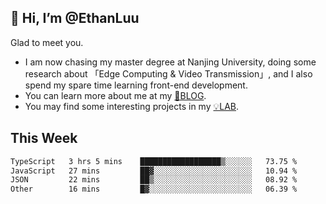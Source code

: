 ## 👋 Hi, I’m @EthanLuu

Glad to meet you.

- I am now chasing my master degree at Nanjing University, doing some research about 「Edge Computing & Video Transmission」, and I also spend my spare time learning front-end development.
- You can learn more about me at my [📝BLOG](https://blog.ethanloo.cn).
- You may find some interesting projects in my [💡LAB](https://lab.ethanloo.cn).

## This Week
<!--START_SECTION:waka-->

```txt
TypeScript   3 hrs 5 mins    ██████████████████▒░░░░░░   73.75 %
JavaScript   27 mins         ██▓░░░░░░░░░░░░░░░░░░░░░░   10.94 %
JSON         22 mins         ██▒░░░░░░░░░░░░░░░░░░░░░░   08.92 %
Other        16 mins         █▓░░░░░░░░░░░░░░░░░░░░░░░   06.39 %
```

<!--END_SECTION:waka-->
